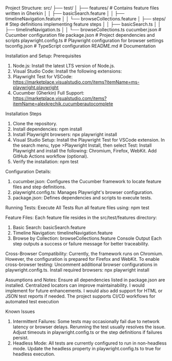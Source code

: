 Project Structure:
src/
├── test/
│   ├── features/           # Contains feature files written in Gherkin
│   │   ├── basicSearch.feature
│   │   ├── timelineNavigation.feature
│   │   └── browseCollections.feature
│   ├── steps/              # Step definitions implementing feature steps
│   │   ├── basicSearch.ts
│   │   ├── timelineNavigation.ts
│   │   └── browseCollections.ts
cucumber.json               # Cucumber configuration file
package.json                # Project dependencies and scripts
playwright.config.ts        # Playwright configuration for browser settings
tsconfig.json               # TypeScript configuration
README.md                   # Documentation

Installation and Setup:
Prerequisites
1. Node.js: Install the latest LTS version of Node.js.
2. Visual Studio Code: Install the following extensions:
3. Playwright Test for VSCode: https://marketplace.visualstudio.com/items?itemName=ms-playwright.playwright 
4. Cucumber (Gherkin) Full Support: https://marketplace.visualstudio.com/items?itemName=alexkrechik.cucumberautocomplete 

Installation Steps
1. Clone the repository.
2. Install dependencies:
npm install
3. Install Playwright browsers:
npx playwright install
4. Visual Studio Setup:
Install the Playwright Test for VSCode extension.
In the search menu, type >Playwright Install, then select Test: Install Playwright and install the following:
Chromium, Firefox, WebKit.
Add GitHub Actions workflow (optional).
5. Verify the installation:
npm test

Configuration Details:
1. cucumber.json:
Configures the Cucumber framework to locate feature files and step definitions.
2. playwright.config.ts:
Manages Playwright's browser configuration.
3. package.json:
Defines dependencies and scripts to execute tests.

Running Tests:
Execute All Tests
Run all feature files using: npm test

Feature Files:
Each feature file resides in the src/test/features directory: 
1. Basic Search: basicSearch.feature
2. Timeline Navigation: timelineNavigation.feature
3. Browse by Collection: browseCollections.feature
Console Output
Each step outputs a success or failure message for better traceability. 

Cross-Browser Compatibility:
Currently, the framework runs on Chromium. However, the configuration is prepared for Firefox and WebKit. To enable cross-browser testing:
Uncomment additional browser configurations in playwright.config.ts.
Install required browsers:
npx playwright install

Assumptions and Notes:
Ensure all dependencies listed in package.json are installed.
Centralized locators can improve maintainability. I would implement for future enhancements.
I would also add support for HTML or JSON test reports if needed.
The project supports CI/CD workflows for automated test execution

Known Issues
1. Intermittent Failures:
Some tests may occasionally fail due to network latency or browser delays.
Rerunning the test usually resolves the issue.
Adjust timeouts in playwright.config.ts or the step definitions if failures persist.
2. Headless Mode:
All tests are currently configured to run in non-headless mode. Update the headless property in playwright.config.ts to true for headless execution.